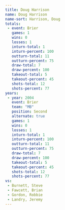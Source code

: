 ```yaml
---
title: Doug Harrison
name: Doug Harrison
name-sort: Harrison, Doug
totals:
 - event: Brier
   games: 1
   wins: 0
   losses: 1
   inturn-total: 1
   inturn-percent: 100
   outturn-total: 11
   outturn-percent: 75
   draw-total: 7
   draw-percent: 100
   takeout-total: 5
   takeout-percent: 45
   shots-total: 12
   shots-percent: 77
years:
 - year: 2004
   event: Brier
   team: "MB"
   position: Second
   alternate: true
   games: 1
   wins: 0
   losses: 1
   inturn-total: 1
   inturn-percent: 100
   outturn-total: 11
   outturn-percent: 75
   draw-total: 7
   draw-percent: 100
   takeout-total: 5
   takeout-percent: 45
   shots-total: 12
   shots-percent: 77
vs:
 - Burnett, Steve
 - Fawcett, Brian
 - Gordon, Robbie
 - Landry, Jeremy
---
```

